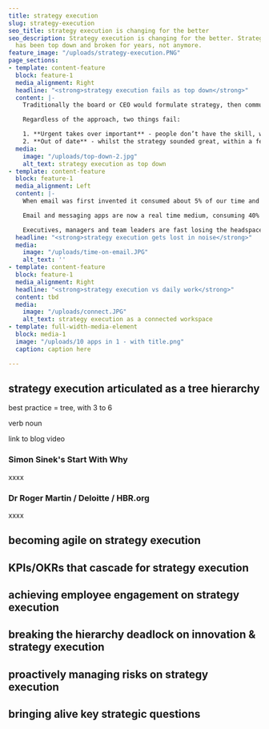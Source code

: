 ```yaml
---
title: strategy execution
slug: strategy-execution
seo_title: strategy execution is changing for the better
seo_description: Strategy execution is changing for the better. Strategy execution
  has been top down and broken for years, not anymore.
feature_image: "/uploads/strategy-execution.PNG"
page_sections:
- template: content-feature
  block: feature-1
  media_alignment: Right
  headline: "<strong>strategy execution fails as top down</strong>"
  content: |-
    Traditionally the board or CEO would formulate strategy, then communicate it in two static documents - one describing the strategy, the other setting targets. Some companies do this as annual offsite events. Some do it with consultants. Some invite middle management. Some invite the whole company.

    Regardless of the approach, two things fail:

    1. **Urgent takes over important** - people don’t have the skill, will or time to focus on strategy execution, and pretty soon day to day priorities consume everyone
    2. **Out of date** - whilst the strategy sounded great, within a few weeks or months it no longer matches what the organization focuses on
  media:
    image: "/uploads/top-down-2.jpg"
    alt_text: strategy execution as top down
- template: content-feature
  block: feature-1
  media_alignment: Left
  content: |-
    When email was first invented it consumed about 5% of our time and a reasonable response time was 7 days.

    Email and messaging apps are now a real time medium, consuming 40% of our time, with another 45-55% lost to meetings, routine tasks and being reactive.

    Executives, managers and team leaders are fast losing the headspace to think deeply, plan carefully, experiment and flawlessly execute on strategy, new capabilities and change.
  headline: "<strong>strategy execution gets lost in noise</strong>"
  media:
    image: "/uploads/time-on-email.JPG"
    alt_text: ''
- template: content-feature
  block: feature-1
  media_alignment: Right
  headline: "<strong>strategy execution vs daily work</strong>"
  content: tbd
  media:
    image: "/uploads/connect.JPG"
    alt_text: strategy execution as a connected workspace
- template: full-width-media-element
  block: media-1
  image: "/uploads/10 apps in 1 - with title.png"
  caption: caption here

---
```

## **strategy execution articulated as a tree hierarchy**

best practice = tree, with 3 to 6

verb noun

link to blog video

### Simon Sinek's Start With Why

xxxx

### Dr Roger Martin / Deloitte / HBR.org

xxxx

###  

## **becoming agile on strategy execution**

## **KPIs/OKRs that cascade for strategy execution**

## **achieving employee engagement on strategy execution**

## **breaking the hierarchy deadlock on innovation & strategy execution**

## **proactively managing risks on strategy execution**

## **bringing alive key strategic questions**